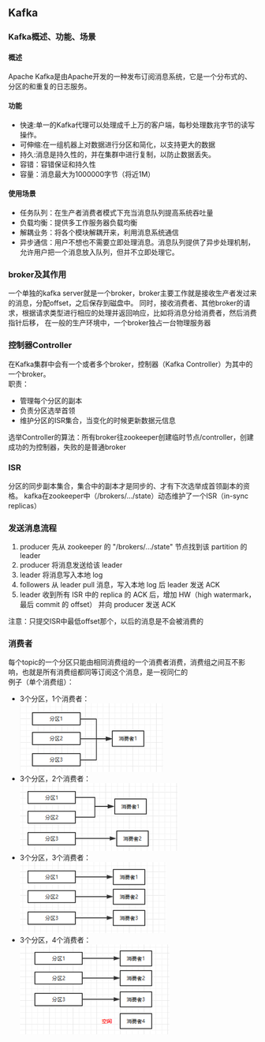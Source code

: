 ## Kafka
### Kafka概述、功能、场景
#### 概述
Apache Kafka是由Apache开发的一种发布订阅消息系统，它是一个分布式的、分区的和重复的日志服务。  
#### 功能
* 快速:单一的Kafka代理可以处理成千上万的客户端，每秒处理数兆字节的读写操作。
* 可伸缩:在一组机器上对数据进行分区和简化，以支持更大的数据
* 持久:消息是持久性的，并在集群中进行复制，以防止数据丢失。
* 容错：容错保证和持久性
* 容量：消息最大为1000000字节（将近1M）
#### 使用场景
* 任务队列：在生产者消费者模式下充当消息队列提高系统吞吐量
* 负载均衡：提供多工作服务器负载均衡
* 解耦业务：将各个模块解耦开来，利用消息系统通信
* 异步通信：用户不想也不需要立即处理消息。消息队列提供了异步处理机制，允许用户把一个消息放入队列，但并不立即处理它。
### broker及其作用
一个单独的kafka server就是一个broker，broker主要工作就是接收生产者发过来的消息，分配offset，之后保存到磁盘中。
同时，接收消费者、其他broker的请求，根据请求类型进行相应的处理并返回响应，比如将消息分给消费者，然后消费指针后移，
在一般的生产环境中，一个broker独占一台物理服务器
### 控制器Controller
在Kafka集群中会有一个或者多个broker，控制器（Kafka Controller）为其中的一个broker。  
职责：
* 管理每个分区的副本
* 负责分区选举首领
* 维护分区的ISR集合，当变化的时候更新数据元信息

选举Controller的算法：所有broker往zookeeper创建临时节点/controller，创建成功的为控制器，失败的是普通broker
### ISR
分区的同步副本集合，集合中的副本才是同步的、才有下次选举成首领副本的资格。
kafka在zookeeper中（/brokers/.../state）动态维护了一个ISR（in-sync replicas）
### 发送消息流程
1. producer 先从 zookeeper 的 "/brokers/.../state" 节点找到该 partition 的 leader
2. producer 将消息发送给该 leader
3. leader 将消息写入本地 log
4. followers 从 leader pull 消息，写入本地 log 后 leader 发送 ACK
5. leader 收到所有 ISR 中的 replica 的 ACK 后，增加 HW（high watermark，最后 commit 的 offset） 并向 producer 发送 ACK

注意：只提交ISR中最低offset那个，以后的消息是不会被消费的
### 消费者
每个topic的一个分区只能由相同消费组的一个消费者消费，消费组之间互不影响，也就是所有消费组都同等订阅这个消息，是一视同仁的  
例子（单个消费组）：
* 3个分区，1个消费者：  
![3-1](./imgs/1.png)
* 3个分区，2个消费者：  
![3-2](./imgs/2.png)
* 3个分区，3个消费者：  
![3-3](./imgs/3.png)
* 3个分区，4个消费者：  
![3-4](./imgs/4.png)